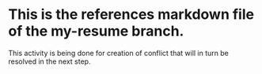 
# This is the references markdown file of the my-resume branch.

This activity is being done for creation of conflict that will in turn be resolved in the next step.


